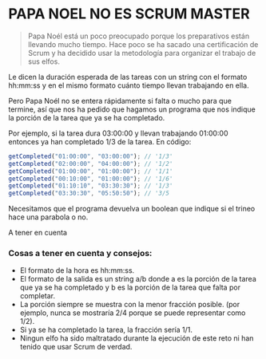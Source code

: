 # PAPA NOEL NO ES SCRUM MASTER

> Papa Noél está un poco preocupado porque los preparativos están llevando mucho tiempo. Hace poco se ha sacado una certificación de Scrum y ha decidido usar la metodología para organizar el trabajo de sus elfos.

Le dicen la duración esperada de las tareas con un string con el formato hh:mm:ss y en el mismo formato cuánto tiempo llevan trabajando en ella.

Pero Papa Noél no se entera rápidamente si falta o mucho para que termine, así que nos ha pedido que hagamos un programa que nos indique la porción de la tarea que ya se ha completado.

Por ejemplo, si la tarea dura 03:00:00 y llevan trabajando 01:00:00 entonces ya han completado 1/3 de la tarea. En código:

```javascript
getCompleted("01:00:00", "03:00:00"); // '1/3'
getCompleted("02:00:00", "04:00:00"); // '1/2'
getCompleted("01:00:00", "01:00:00"); // '1/1'
getCompleted("00:10:00", "01:00:00"); // '1/6'
getCompleted("01:10:10", "03:30:30"); // '1/3'
getCompleted("03:30:30", "05:50:50"); // '3/5
```

Necesitamos que el programa devuelva un boolean que indique si el trineo hace una parabola o no.

A tener en cuenta

### Cosas a tener en cuenta y consejos:

- El formato de la hora es hh:mm:ss.
- El formato de la salida es un string a/b donde a es la porción de la tarea que ya se ha completado y b es la porción de la tarea que falta por completar.
- La porción siempre se muestra con la menor fracción posible. (por ejemplo, nunca se mostraría 2/4 porque se puede representar como 1/2).
- Si ya se ha completado la tarea, la fracción sería 1/1.
- Ningun elfo ha sido maltratado durante la ejecución de este reto ni han tenido que usar Scrum de verdad.
